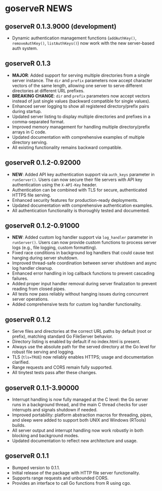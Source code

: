 # goserveR NEWS

## goserveR 0.1.3.9000 (development)

- Dynamic authentication management functions (`addAuthKey()`, `removeAuthKey()`, `listAuthKeys()`) now work with the new server-based auth system.

## goserveR 0.1.3

- **MAJOR**: Added support for serving multiple directories from a single server instance. The `dir` and `prefix` parameters now accept character vectors of the same length, allowing one server to serve different directories at different URL prefixes.
- **BREAKING CHANGE**: `dir` and `prefix` parameters now accept vectors instead of just single values (backward compatible for single values).
- Enhanced server logging to show all registered directory/prefix pairs during startup.
- Updated server listing to display multiple directories and prefixes in a comma-separated format.
- Improved memory management for handling multiple directory/prefix arrays in C code.
- Updated documentation with comprehensive examples of multiple directory serving.
- All existing functionality remains backward compatible.

## goserveR 0.1.2-0.92000

- **NEW**: Added API key authentication support via `auth_keys` parameter in `runServer()`. Users can now secure their file servers with API key authentication using the `X-API-Key` header.
- Authentication can be combined with TLS for secure, authenticated HTTPS file serving.
- Enhanced security features for production-ready deployments.
- Updated documentation with comprehensive authentication examples.
- All authentication functionality is thoroughly tested and documented.

## goserveR 0.1.2-0.91000

- **NEW**: Added custom log handler support via `log_handler` parameter in `runServer()`. Users can now provide custom functions to process server logs (e.g., file logging, custom formatting).
- Fixed race conditions in background log handlers that could cause test hanging during server shutdown.
- Improved thread-safe coordination between server shutdown and async log handler cleanup.
- Enhanced error handling in log callback functions to prevent cascading failures.
- Added proper input handler removal during server finalization to prevent reading from closed pipes.
- All tests now pass reliably without hanging issues during concurrent server operations.
- Added comprehensive tests for custom log handler functionality.

## goserveR 0.1.2

- Serve files and directories at the correct URL paths by default (root or prefix), matching standard Go FileServer behavior.
- Directory listing is enabled by default if no index.html is present.
- Always use the absolute path for the served directory at the Go level for robust file serving and logging.
- TLS (`tls=TRUE`) now reliably enables HTTPS; usage and documentation clarified.
- Range requests and CORS remain fully supported.
- All tinytest tests pass after these changes.

## goserveR 0.1.1-3.90000

- Interrupt handling is now fully managed at the C level: the Go server runs in a background thread, and the main C thread checks for user interrupts and signals shutdown if needed.
- Improved portability: platform abstraction macros for threading, pipes, and sleep were added to support both UNIX and Windows (RTools) builds.
- All server output and interrupt handling now work robustly in both blocking and background modes.
- Updated documentation to reflect new architecture and usage.

## goserveR 0.1.1

- Bumped version to 0.1.1.
- Initial release of the package with HTTP file server functionality.
- Supports range requests and unbounded CORS.
- Provides an interface to call Go functions from R using cgo.
